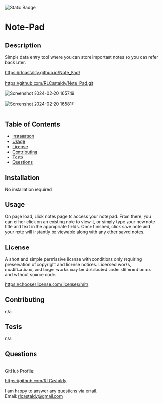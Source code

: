 ![Static Badge](https://img.shields.io/badge/License-MIT%203.0-black)

# Note-Pad

## Description

Simple data entry tool where you can store important notes so you can refer back later.
<br>
<br>
https://rlcastaldy.github.io/Note_Pad/
<br>
<br>
https://github.com/RLCastaldy/Note_Pad.git
<br>
<br>
![Screenshot 2024-02-20 165749](https://github.com/RLCastaldy/Note_Pad/assets/140565239/526933eb-76d9-4c79-8fa3-22318bf644a6)
<br>
<br>
![Screenshot 2024-02-20 165817](https://github.com/RLCastaldy/Note_Pad/assets/140565239/f7b6b495-dcda-42ce-8f3b-c9a658c57a3e)
<br>
<br>


## Table of Contents

- [Installation](#installation)
- [Usage](#usage)
- [License](#license)
- [Contributing](#contributing)
- [Tests](#tests)
- [Questions](#questions)

## Installation

No installation required

## Usage

On page load, click notes page to access your note pad. From there, you can either click on an existing note to view it, or simply type your new note title and text in the appropriate fields. Once finished, click save note and your note will instantly be viewable along with any other saved notes.

## License
  
A short and simple permissive license with conditions only requiring preservation of copyright and license notices. Licensed works, modifications, and larger works may be distributed under different terms and without source code.

https://choosealicense.com/licenses/mit/

## Contributing

n/a

## Tests

n/a

## Questions

<br>
GitHub Profile:

https://github.com/RLCastaldy
<br>
<br>
I am happy to answer any questions via email.<br>
Email: rlcastaldy@gmail.com
